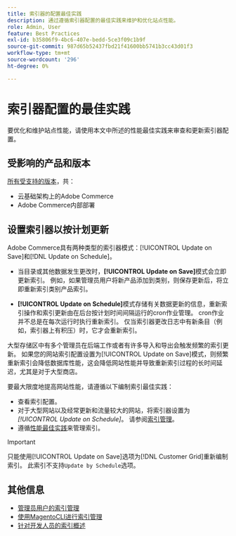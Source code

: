 ```yaml
---
title: 索引器的配置最佳实践
description: 通过遵循索引器配置的最佳实践来维护和优化站点性能。
role: Admin, User
feature: Best Practices
exl-id: b35806f9-4bc6-407e-bedd-5ce3f09c1b9f
source-git-commit: 987d65b52437fbd21f41600bb5741b3cc43d01f3
workflow-type: tm+mt
source-wordcount: '296'
ht-degree: 0%

---
```


# 索引器配置的最佳实践

要优化和维护站点性能，请使用本文中所述的性能最佳实践来审查和更新索引器配置。

## 受影响的产品和版本

[所有受支持的版本](../../../release/versions.md)，共：

- 云基础架构上的Adobe Commerce
- Adobe Commerce内部部署

## 设置索引器以按计划更新

Adobe Commerce具有两种类型的索引器模式：[!UICONTROL Update on Save]和[!DNL Update on Schedule]。

- 当目录或其他数据发生更改时，**[!UICONTROL Update on Save]**&#x200B;模式会立即更新索引。 例如，如果管理员用户将新产品添加到类别，则保存更新后，将立即重新索引类别产品索引。

- **[!UICONTROL Update on Schedule]**&#x200B;模式存储有关数据更新的信息，重新索引操作和索引更新由在后台按计划时间间隔运行的cron作业管理。 cron作业并不总是在每次运行时执行重新索引。 仅当索引器更改日志中有新条目（例如，索引器上有积压）时，它才会重新索引。

大型存储区中有多个管理员在后端工作或者有许多导入和导出会触发频繁的索引更新。 如果您的网站索引配置设置为[!UICONTROL Update on Save]模式，则频繁重新索引会降低数据库性能，这会降低网站性能并导致重新索引过程的长时间延迟，尤其是对于大型商店。

要最大限度地提高网站性能，请遵循以下编制索引最佳实践：

- 查看索引配置。
- 对于大型网站以及经常更新和流量较大的网站，将索引器设置为&#x200B;_[!UICONTROL Update on Schedule]_。 请参阅[索引管理](https://experienceleague.adobe.com/en/docs/commerce-admin/systems/tools/index-management#change-the-index-mode)。
- 遵循[性能最佳实践](../../../performance/configuration.md)来管理索引。

>[!IMPORTANT]
>
>只能使用[!UICONTROL Update on Save]选项为[!DNL Customer Grid]重新编制索引。 此索引不支持`Update by Schedule`选项。

## 其他信息

- [管理员用户的索引管理](../../../configuration/cli/manage-indexers.md#configure-indexers)
- [使用MagentoCLI进行索引管理](https://experienceleague.adobe.com/docs/commerce-operations/configuration-guide/cli/manage-indexers.html)
- [针对开发人员的索引概述](https://developer.adobe.com/commerce/php/development/components/indexing/)
